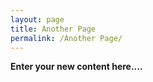 ```yaml
---
layout: page
title: Another Page
permalink: /Another Page/
---
```


**Enter your new content here....**


